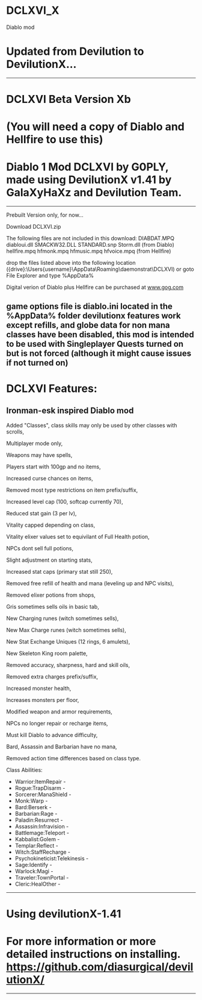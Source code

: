 # DCLXVI_X
Diablo mod

Updated from Devilution to DevilutionX...
=======
--------------------------------------------------------------------------------------------------
DCLXVI Beta Version Xb
=======

(You will need a copy of Diablo and Hellfire to use this)
=======

Diablo 1 Mod DCLXVI by G0PLY,
made using DevilutionX v1.41 by GalaXyHaXz and Devilution Team.
=======
--------------------------------------------------------------------------------------------------

Prebuilt Version only, for now...

Download DCLXVI.zip

The following files are not included in this download: 
DIABDAT.MPQ diabloui.dll SMACKW32.DLL STANDARD.snp Storm.dll (from Diablo)
hellfire.mpq hfmonk.mpq hfmusic.mpq hfvoice.mpq (from Hellfire)

drop the files listed above into the following location
({drive}:\Users\{username}\AppData\Roaming\daemonstrat\DCLXVI)
or goto File Explorer and type %AppData%

Digital verion of Diablo plus Hellfire can be purchased at www.gog.com

game options file is diablo.ini located in the %AppData% folder
devilutionx features work except refills, and globe data for non mana classes have been disabled,
this mod is intended to be used with Singleplayer Quests turned on but is not forced (although it might cause issues if not turned on)
--------------------------------------------------------------------------------------------------
DCLXVI Features: 
=======
Ironman-esk inspired Diablo mod
--------------------------------------------------------------------------------------------------
Added "Classes", class skills may only be used by other classes with scrolls,

Multiplayer mode only,

Weapons may have spells,

Players start with 100gp and no items,

Increased curse chances on items,

Removed most type restrictions on item prefix/suffix, 

Increased level cap (100, softcap currently 70), 

Reduced stat gain (3 per lv), 

Vitality capped depending on class,

Vitality elixer values set to equivilant of Full Health potion,

NPCs dont sell full potions,

Slight adjustment on starting stats,

Increased stat caps (primary stat still 250), 

Removed free refill of health and mana (leveling up and NPC visits),

Removed elixer potions from shops,

Gris sometimes sells oils in basic tab,

New Charging runes (witch sometimes sells),

New Max Charge runes (witch sometimes sells),

New Stat Exchange Uniques (12 rings, 6 amulets),

New Skeleton King room palette,

Removed accuracy, sharpness, hard and skill oils,

Removed extra charges prefix/suffix,

Increased monster health, 

Increases monsters per floor,

Modified weapon and armor requirements,

NPCs no longer repair or recharge items,

Must kill Diablo to advance difficulty,

Bard, Assassin and Barbarian have no mana,

Removed action time differences based on class type.

Class Abilities:
- Warrior:ItemRepair -
- Rogue:TrapDisarm -
- Sorcerer:ManaShield -
- Monk:Warp -
- Bard:Berserk -
- Barbarian:Rage -
- Paladin:Resurrect -
- Assassin:Infravision -
- Battlemage:Teleport -
- Kabbalist:Golem -
- Templar:Reflect -
- Witch:StaffRecharge -
- Psychokineticist:Telekinesis -
- Sage:Identify -
- Warlock:Magi -
- Traveler:TownPortal -
- Cleric:HealOther -

--------------------------------------------------------------------------------------------------
Using devilutionX-1.41
=======

For more information or more detailed instructions on installing. https://github.com/diasurgical/devilutionX/
=======
--------------------------------------------------------------------------------------------------
